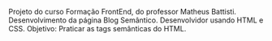 Projeto do curso Formação FrontEnd, do professor Matheus Battisti.
Desenvolvimento da página Blog Semântico.
Desenvolvidor usando HTML e CSS.
Objetivo: Praticar as tags semânticas do HTML.
